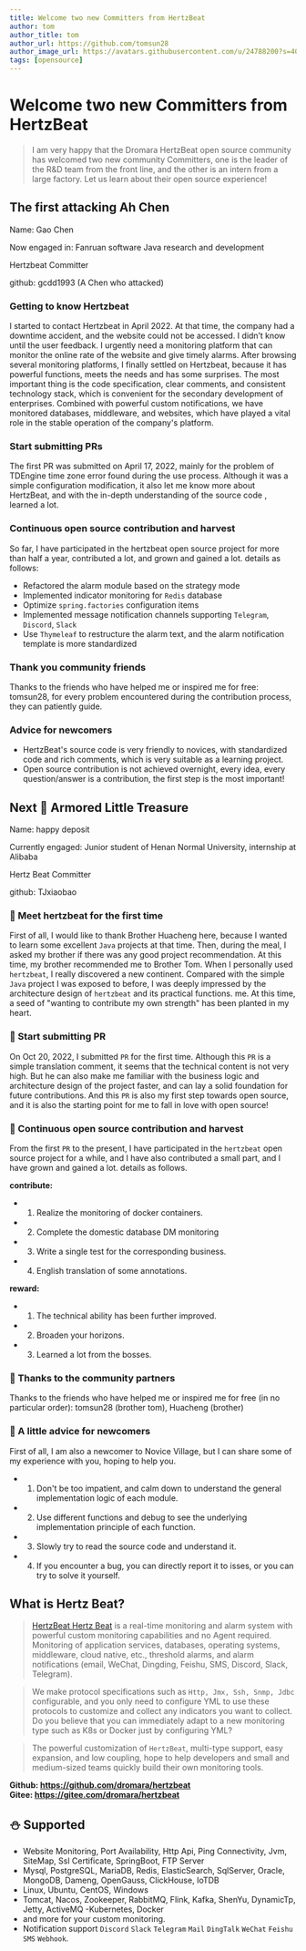 ```yaml
---
title: Welcome two new Committers from HertzBeat   
author: tom  
author_title: tom   
author_url: https://github.com/tomsun28  
author_image_url: https://avatars.githubusercontent.com/u/24788200?s=400&v=4  
tags: [opensource]
---
```


# Welcome two new Committers from HertzBeat

> I am very happy that the Dromara HertzBeat open source community has welcomed two new community Committers, one is the leader of the R&D team from the front line, and the other is an intern from a large factory. Let us learn about their open source experience!

## The first attacking Ah Chen

Name: Gao Chen

Now engaged in: Fanruan software Java research and development

Hertzbeat Committer

github: gcdd1993 (A Chen who attacked)

### Getting to know Hertzbeat

I started to contact Hertzbeat in April 2022. At that time, the company had a downtime accident, and the website could not be accessed.
I didn’t know until the user feedback. I urgently need a monitoring platform that can monitor the online rate of the website and give timely alarms.
After browsing several monitoring platforms, I finally settled on Hertzbeat, because it has powerful functions, meets the needs and has some surprises.
The most important thing is the code specification, clear comments, and consistent technology stack, which is convenient for the secondary development of enterprises.
Combined with powerful custom notifications, we have monitored databases, middleware, and websites, which have played a vital role in the stable operation of the company's platform.

### Start submitting PRs

The first PR was submitted on April 17, 2022, mainly for the problem of TDEngine time zone error found during the use process. Although it was a simple configuration modification, it also let me know more about HertzBeat, and with the in-depth understanding of the source code , learned a lot.

### Continuous open source contribution and harvest

So far, I have participated in the hertzbeat open source project for more than half a year, contributed a lot, and grown and gained a lot. details as follows:

* Refactored the alarm module based on the strategy mode   
* Implemented indicator monitoring for `Redis` database   
* Optimize `spring.factories` configuration items   
* Implemented message notification channels supporting `Telegram`, `Discord`, `Slack`   
* Use `Thymeleaf` to restructure the alarm text, and the alarm notification template is more standardized   

### Thank you community friends

Thanks to the friends who have helped me or inspired me for free: tomsun28, for every problem encountered during the contribution process, they can patiently guide.

### Advice for newcomers

* HertzBeat's source code is very friendly to novices, with standardized code and rich comments, which is very suitable as a learning project.   
* Open source contribution is not achieved overnight, every idea, every question/answer is a contribution, the first step is the most important!   

## Next 🌻 Armored Little Treasure

Name: happy deposit

Currently engaged: Junior student of Henan Normal University, internship at Alibaba

Hertz Beat Committer

github: TJxiaobao

### 🌻 Meet hertzbeat for the first time

First of all, I would like to thank Brother Huacheng here, because I wanted to learn some excellent `Java` projects at that time. Then, during the meal, I asked my brother if there was any good project recommendation. At this time, my brother recommended me to Brother Tom. When I personally used `hertzbeat`, I really discovered a new continent. Compared with the simple `Java` project I was exposed to before, I was deeply impressed by the architecture design of `hertzbeat` and its practical functions. me. At this time, a seed of "wanting to contribute my own strength" has been planted in my heart.



### 🌻 Start submitting PR

On Oct 20, 2022, I submitted `PR` for the first time. Although this `PR` is a simple translation comment, it seems that the technical content is not very high.
But he can also make me familiar with the business logic and architecture design of the project faster, and can lay a solid foundation for future contributions. 
And this `PR` is also my first step towards open source, and it is also the starting point for me to fall in love with open source!


### 🌻 Continuous open source contribution and harvest

From the first `PR` to the present, I have participated in the `hertzbeat` open source project for a while, and I have also contributed a small part, and I have grown and gained a lot. details as follows.

**contribute:**

- 1. Realize the monitoring of docker containers.   
- 2. Complete the domestic database DM monitoring   
- 3. Write a single test for the corresponding business.   
- 4. English translation of some annotations.   

**reward:**

- 1. The technical ability has been further improved.
- 2. Broaden your horizons.
- 3. Learned a lot from the bosses.


### 🌻 Thanks to the community partners

Thanks to the friends who have helped me or inspired me for free (in no particular order): tomsun28 (brother tom), Huacheng (brother)


### 🌻 A little advice for newcomers

First of all, I am also a newcomer to Novice Village, but I can share some of my experience with you, hoping to help you.

- 1. Don't be too impatient, and calm down to understand the general implementation logic of each module.   
- 2. Use different functions and debug to see the underlying implementation principle of each function.   
- 3. Slowly try to read the source code and understand it.   
- 4. If you encounter a bug, you can directly report it to isses, or you can try to solve it yourself.   


## What is Hertz Beat?

> [HertzBeat Hertz Beat](https://github.com/dromara/hertzbeat) is a real-time monitoring and alarm system with powerful custom monitoring capabilities and no Agent required. Monitoring of application services, databases, operating systems, middleware, cloud native, etc., threshold alarms, and alarm notifications (email, WeChat, Dingding, Feishu, SMS, Discord, Slack, Telegram).

> We make protocol specifications such as `Http, Jmx, Ssh, Snmp, Jdbc` configurable, and you only need to configure YML to use these protocols to customize and collect any indicators you want to collect.  
> Do you believe that you can immediately adapt to a new monitoring type such as K8s or Docker just by configuring YML?

> The powerful customization of `HertzBeat`, multi-type support, easy expansion, and low coupling, hope to help developers and small and medium-sized teams quickly build their own monitoring tools.

**Github: https://github.com/dromara/hertzbeat**    
**Gitee: https://gitee.com/dromara/hertzbeat**   

## ⛄ Supported

- Website Monitoring, Port Availability, Http Api, Ping Connectivity, Jvm, SiteMap, Ssl Certificate, SpringBoot, FTP Server
- Mysql, PostgreSQL, MariaDB, Redis, ElasticSearch, SqlServer, Oracle, MongoDB, Dameng, OpenGauss, ClickHouse, IoTDB
- Linux, Ubuntu, CentOS, Windows
- Tomcat, Nacos, Zookeeper, RabbitMQ, Flink, Kafka, ShenYu, DynamicTp, Jetty, ActiveMQ
  -Kubernetes, Docker
- and more for your custom monitoring.
- Notification support `Discord` `Slack` `Telegram` `Mail` `DingTalk` `WeChat` `Feishu` `SMS` `Webhook`.
